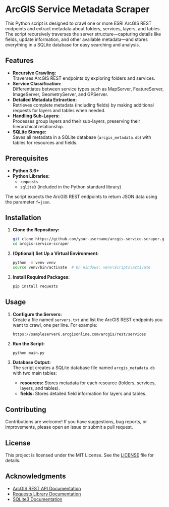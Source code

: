# ArcGIS Service Metadata Scraper

This Python script is designed to crawl one or more ESRI ArcGIS REST endpoints and extract metadata about folders, services, layers, and tables. The script recursively traverses the server structure—capturing details like fields, update information, and other available metadata—and stores everything in a SQLite database for easy searching and analysis.

## Features

- **Recursive Crawling:**  
  Traverses ArcGIS REST endpoints by exploring folders and services.
- **Service Classification:**  
  Differentiates between service types such as MapServer, FeatureServer, ImageServer, GeometryServer, and GPServer.
- **Detailed Metadata Extraction:**  
  Retrieves complete metadata (including fields) by making additional requests for layers and tables when needed.
- **Handling Sub-Layers:**  
  Processes group layers and their sub-layers, preserving their hierarchical relationship.
- **SQLite Storage:**  
  Saves all metadata in a SQLite database (`arcgis_metadata.db`) with tables for resources and fields.

## Prerequisites

- **Python 3.6+**
- **Python Libraries:**  
  - `requests`  
  - `sqlite3` (included in the Python standard library)

The script expects the ArcGIS REST endpoints to return JSON data using the parameter `f=json`.

## Installation

1. **Clone the Repository:**

   ```bash
   git clone https://github.com/your-username/arcgis-service-scraper.git
   cd arcgis-service-scraper
   ```

2. **(Optional) Set Up a Virtual Environment:**

   ```bash
   python -m venv venv
   source venv/bin/activate  # On Windows: venv\Scripts\activate
   ```

3. **Install Required Packages:**

   ```bash
   pip install requests
   ```

## Usage

1. **Configure the Servers:**  
   Create a file named `servers.txt` and list the ArcGIS REST endpoints you want to crawl, one per line. For example:

   ```
   https://sampleserver6.arcgisonline.com/arcgis/rest/services
   ```

2. **Run the Script:**

   ```bash
   python main.py
   ```

3. **Database Output:**  
   The script creates a SQLite database file named `arcgis_metadata.db` with two main tables:
   - **resources:** Stores metadata for each resource (folders, services, layers, and tables).
   - **fields:** Stores detailed field information for layers and tables.

## Contributing

Contributions are welcome! If you have suggestions, bug reports, or improvements, please open an issue or submit a pull request.

## License

This project is licensed under the MIT License. See the [LICENSE](LICENSE) file for details.

## Acknowledgments

- [ArcGIS REST API Documentation](https://developers.arcgis.com/rest/)
- [Requests Library Documentation](https://docs.python-requests.org/)
- [SQLite3 Documentation](https://docs.python.org/3/library/sqlite3.html)

